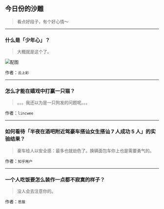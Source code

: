 ## 今日份的沙雕

> 看点好段子，有个好心情～


 
---

### 什么是「少年心」？

> 大概就是这个了。



![配图](https://pic3.zhimg.com/b3ad4a5e79ed03fd483dc79dac5e5c9a_b.jpg)


作者：`云上彩`

---

### 怎么才能在嬉戏中打赢一只猫？

> 。。。我还以为是一只狗发的问题呢。。。


作者：`lincwee`

---

### 如何看待「半夜在酒吧附近驾豪车搭讪女生搭讪 7 人成功 5 人」的实验结果？

> 豪车给人以安全感：最多也就劫色了。换辆面包车你上也是需要勇气的。


作者：`知乎用户`

---

### 一个人吃饭要怎么装作一点都不寂寞的样子？

> 没人会去注意你的。


作者：`思服`